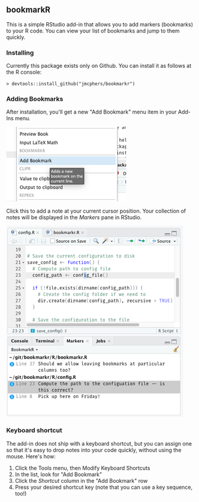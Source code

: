 
## bookmarkR 

This is a simple RStudio add-in that allows you to add markers (bookmarks) to your R code. You can view your list of bookmarks and jump to them quickly.

### Installing

Currently this package exists only on Github. You can install it as follows at the R console:

    > devtools::install_github("jmcphers/bookmarkr")

### Adding Bookmarks

After installation, you'll get a new "Add Bookmark" menu item in your Add-Ins menu.

![menu](docs/menu.png)

Click this to add a note at your current cursor position. Your collection of notes will be displayed in the *Markers* pane in RStudio.

![menu](docs/bookmarks.png)

### Keyboard shortcut

The add-in does not ship with a keyboard shortcut, but you can assign one so that it's easy to drop notes into your code quickly, without using the mouse. Here's how:

1. Click the Tools menu, then Modify Keyboard Shortcuts
2. In the list, look for "Add Bookmark"
3. Click the *Shortcut* column in the "Add Bookmark" row
4. Press your desired shortcut key (note that you can use a key sequence, too!)

